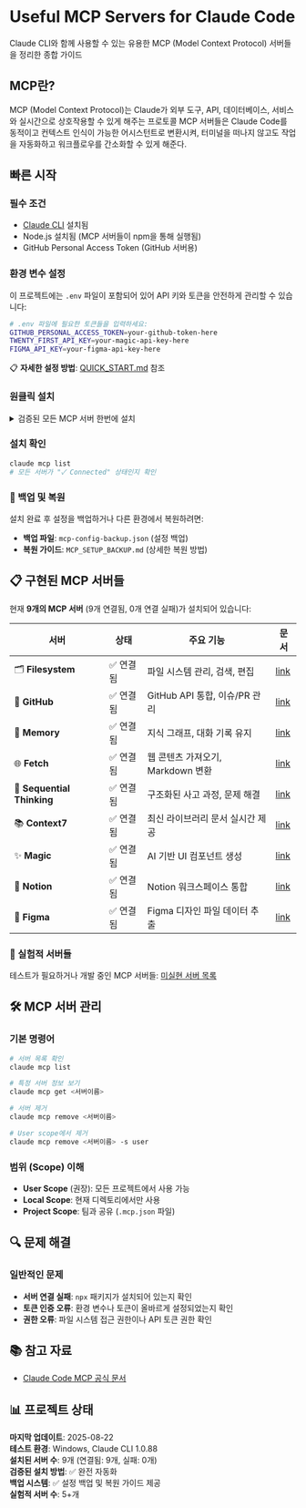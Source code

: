 # Useful MCP Servers for Claude Code

Claude CLI와 함께 사용할 수 있는 유용한 MCP (Model Context Protocol) 서버들을 정리한 종합 가이드

## MCP란?

MCP (Model Context Protocol)는 Claude가 외부 도구, API, 데이터베이스, 서비스와 실시간으로 상호작용할 수 있게 해주는 프로토콜 MCP 서버들은 Claude Code를 동적이고 컨텍스트 인식이 가능한 어시스턴트로 변환시켜, 터미널을 떠나지 않고도 작업을 자동화하고 워크플로우를 간소화할 수 있게 해준다.

## 빠른 시작

### 필수 조건
- [Claude CLI](https://claude.ai/code) 설치됨
- Node.js 설치됨 (MCP 서버들이 npm을 통해 실행됨)
- GitHub Personal Access Token (GitHub 서버용)

### 환경 변수 설정
이 프로젝트에는 `.env` 파일이 포함되어 있어 API 키와 토큰을 안전하게 관리할 수 있습니다:
```bash
# .env 파일에 필요한 토큰들을 입력하세요:
GITHUB_PERSONAL_ACCESS_TOKEN=your-github-token-here
TWENTY_FIRST_API_KEY=your-magic-api-key-here
FIGMA_API_KEY=your-figma-api-key-here
```
📋 **자세한 설정 방법**: [QUICK_START.md](./QUICK_START.md) 참조

### 원클릭 설치 

<details>
<summary> 검증된 모든 MCP 서버 한번에 설치</summary>

다음 명령어들로 검증된 MCP 서버들을 User Scope으로 설정할 수 있습니다:

```bash
# 1. 패키지 설치 (글로벌)
npm install -g @modelcontextprotocol/server-filesystem
npm install -g @modelcontextprotocol/server-github  
npm install -g @modelcontextprotocol/server-memory
npm install -g @modelcontextprotocol/server-sequential-thinking
npm install -g mcp-server-fetch-typescript
npm install -g @upstash/context7-mcp
npm install -g @21st-dev/magic
npm install -g @notionhq/notion-mcp-server
npm install -g mcp-figma

# 2. 환경 변수 설정 (Windows)
set GITHUB_PERSONAL_ACCESS_TOKEN=your-github-token-here
set TWENTY_FIRST_API_KEY=your-magic-api-key-here
set FIGMA_API_KEY=your-figma-api-key-here
set NOTION_API_KEY=your-notion-api-key-here

# 3. MCP 서버 추가
claude mcp add filesystem --scope user npx @modelcontextprotocol/server-filesystem "C:\\"
claude mcp add github --scope user npx @modelcontextprotocol/server-github
claude mcp add memory --scope user npx @modelcontextprotocol/server-memory
claude mcp add sequential-thinking --scope user npx @modelcontextprotocol/server-sequential-thinking
claude mcp add fetch-typescript --scope user npx mcp-server-fetch-typescript
claude mcp add context7 --scope user npx @upstash/context7-mcp
claude mcp add magic --scope user npx @21st-dev/magic
claude mcp add notion --scope user npx @notionhq/notion-mcp-server
claude mcp add figma --scope user npx mcp-figma
```

**토큰이 필요한 서버들**: GitHub, Magic, Figma, Notion - 각 서버 문서에서 토큰 생성 방법 확인  
**즉시 사용 가능**: Filesystem, Memory, Sequential-thinking, Fetch-typescript, Context7

**Magic 서버 추가 설정** ✅ **테스트 완료**:
```bash
# 21st.dev에서 API 키 발급: https://21st.dev/magic/console
export TWENTY_FIRST_API_KEY="your-api-key-here"  # Linux/macOS
set TWENTY_FIRST_API_KEY=your-api-key-here       # Windows

# 검증 완료 사항 (2025-08-11):
# - 서버 연결: 정상 (735ms 연결 속도)
# - Logo Search 기능: GitHub 아이콘 JSX 생성 성공
# - API 통신: 21st.dev와 정상 연동
```
</details>

### 설치 확인
```bash
claude mcp list
# 모든 서버가 "✓ Connected" 상태인지 확인
```

### 🔧 백업 및 복원
설치 완료 후 설정을 백업하거나 다른 환경에서 복원하려면:
- **백업 파일**: `mcp-config-backup.json` (설정 백업)
- **복원 가이드**: `MCP_SETUP_BACKUP.md` (상세한 복원 방법)

## 📋 구현된 MCP 서버들

현재 **9개의 MCP 서버** (9개 연결됨, 0개 연결 실패)가 설치되어 있습니다:

| 서버 | 상태 | 주요 기능 | 문서 |
|------|------|----------|------|
| 🗂️ **Filesystem** | ✅ 연결됨 | 파일 시스템 관리, 검색, 편집 | [link](docs/servers/filesystem.md) |
| 🐙 **GitHub** | ✅ 연결됨 | GitHub API 통합, 이슈/PR 관리 | [link](docs/servers/github.md) |
| 🧠 **Memory** | ✅ 연결됨 | 지식 그래프, 대화 기록 유지 | [link](docs/servers/memory.md) |
| 🌐 **Fetch** | ✅ 연결됨 | 웹 콘텐츠 가져오기, Markdown 변환 | [link](docs/servers/fetch.md) |
| 🤔 **Sequential Thinking** | ✅ 연결됨 | 구조화된 사고 과정, 문제 해결 | [link](docs/servers/sequential-thinking.md) |
| 📚 **Context7** | ✅ 연결됨 | 최신 라이브러리 문서 실시간 제공 | [link](docs/servers/context7.md) |
| ✨ **Magic** | ✅ 연결됨 | AI 기반 UI 컴포넌트 생성 | [link](docs/servers/magic.md) |
| 📝 **Notion** | ✅ 연결됨 | Notion 워크스페이스 통합 | [link](docs/servers/notion.md) |
| 🎨 **Figma** | ✅ 연결됨 | Figma 디자인 파일 데이터 추출 | [link](docs/servers/figma.md) |

### 🔄 실험적 서버들
테스트가 필요하거나 개발 중인 MCP 서버들: [미실현 서버 목록](docs/experimental-servers.md)



## 🛠 MCP 서버 관리

### 기본 명령어
```bash
# 서버 목록 확인
claude mcp list

# 특정 서버 정보 보기
claude mcp get <서버이름>

# 서버 제거
claude mcp remove <서버이름>

# User scope에서 제거
claude mcp remove <서버이름> -s user
```

### 범위 (Scope) 이해
- **User Scope** (권장): 모든 프로젝트에서 사용 가능
- **Local Scope**: 현재 디렉토리에서만 사용
- **Project Scope**: 팀과 공유 (`.mcp.json` 파일)

## 🔍 문제 해결

### 일반적인 문제
- **서버 연결 실패**: `npx` 패키지가 설치되어 있는지 확인
- **토큰 인증 오류**: 환경 변수나 토큰이 올바르게 설정되었는지 확인
- **권한 오류**: 파일 시스템 접근 권한이나 API 토큰 권한 확인


## 📚 참고 자료

- [Claude Code MCP 공식 문서](https://docs.anthropic.com/ko/docs/claude-code/mcp)


## 📊 프로젝트 상태

**마지막 업데이트**: 2025-08-22  
**테스트 환경**: Windows, Claude CLI 1.0.88  
**설치된 서버 수**: 9개 (연결됨: 9개, 실패: 0개)  
**검증된 설치 방법**: ✅ 완전 자동화  
**백업 시스템**: ✅ 설정 백업 및 복원 가이드 제공  
**실험적 서버 수**: 5+개  
